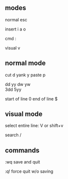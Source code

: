 

## modes 

normal esc

insert i a o 

cmd : 

visual v

## normal mode 

cut d
yank y 
paste p 

dd yy 
dw yw  
3dd 
5yy 

start of line 0
end of line $ 

## visual mode 

select entire line: V or shift+v

search / 


## commands 

:wq save and quit 

:q! force quit w/o saving 